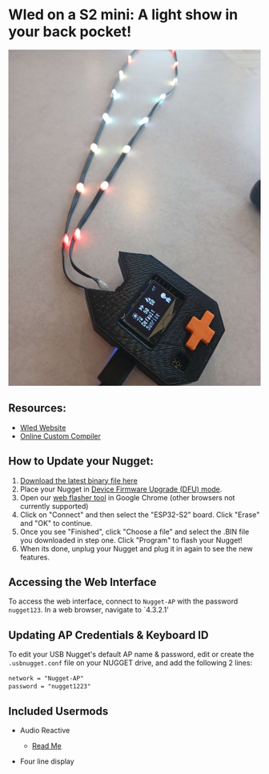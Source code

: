 # **Wled on a S2 mini**: A light show in your back pocket!

<img src="pics/led-kat.jpg"  />

## Resources:
- [Wled Website](https://kno.wled.ge/)
- [Online Custom Compiler](https://wled-compile.github.io/?lang=en)

## How to Update your Nugget:
1.	[Download the latest binary file here](https://github.com/HakCat-Tech/USB-Nugget/releases/)
2.	Place your Nugget in [Device Firmware Upgrade (DFU) mode]().
4.	Open our [web flasher tool](https://hakcat-tech.github.io/esp-web-flasher/) in Google Chrome (other browsers not currently supported)
5.	Click on "Connect" and then select the "ESP32-S2" board. Click "Erase" and "OK" to continue.
6.	Once you see "Finished", click "Choose a file" and select the .BIN file you downloaded in step one. Click "Program" to flash your Nugget!
7.	When its done, unplug your Nugget and plug it in again to see the new features. 

## Accessing the Web Interface
To access the web interface, connect to `Nugget-AP` with the password `nugget123`.  In a web browser, navigate to `4.3.2.1'

## Updating AP Credentials & Keyboard ID
To edit your USB Nugget's default AP name & password, edit or create the `.usbnugget.conf` file on your NUGGET drive, and add the following 2 lines:
```
network = "Nugget-AP"
password = "nugget1223"
```

## Included Usermods

- Audio Reactive
	- [Read Me](https://github.com/wled/WLED/blob/main/usermods/audioreactive/readme.md)

- Four line display
